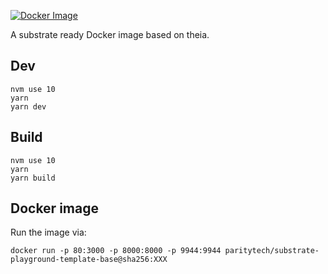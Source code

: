 [![Docker Image](https://img.shields.io/docker/pulls/parity/theia-substrate.svg?maxAge=2592000)](https://hub.docker.com/r/parity/theia-substrate/)

A substrate ready Docker image based on theia.

## Dev

```
nvm use 10
yarn
yarn dev
```

## Build

```
nvm use 10
yarn
yarn build
```

## Docker image

Run the image via:

```
docker run -p 80:3000 -p 8000:8000 -p 9944:9944 paritytech/substrate-playground-template-base@sha256:XXX
```